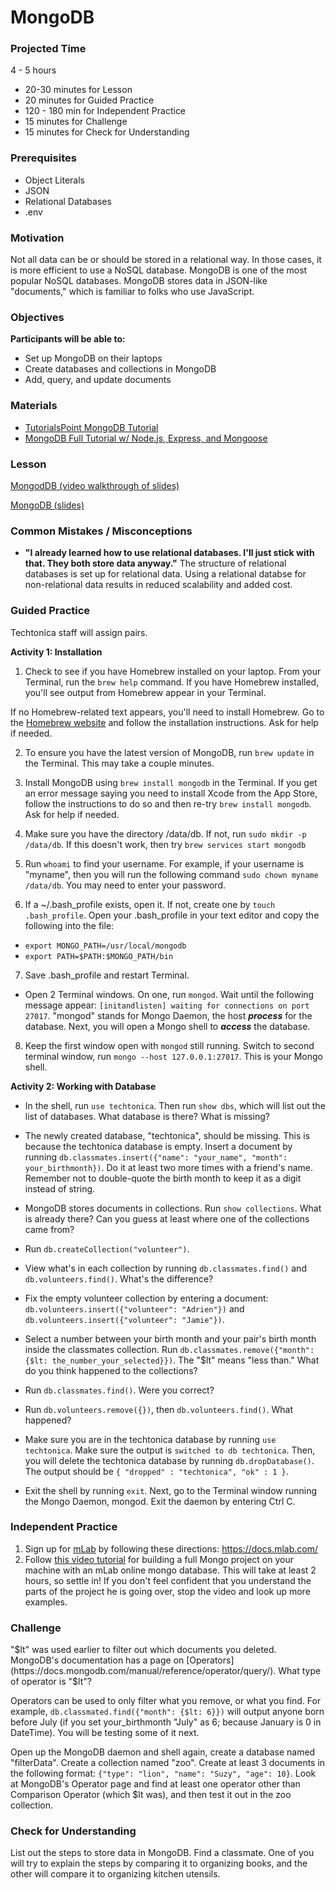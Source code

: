 # MongoDB

### Projected Time
4 - 5 hours
- 20-30 minutes for Lesson
- 20 minutes for Guided Practice
- 120 - 180 min for Independent Practice
- 15 minutes for Challenge
- 15 minutes for Check for Understanding

### Prerequisites
- Object Literals
- JSON
- Relational Databases
- .env

### Motivation
Not all data can be or should be stored in a relational way. In those cases, it is more efficient to use a NoSQL database. MongoDB is one of the most popular NoSQL databases. MongoDB stores data in JSON-like "documents," which is familiar to folks who use JavaScript.


### Objectives
**Participants will be able to:**
- Set up MongoDB on their laptops
- Create databases and collections in MongoDB
- Add, query, and update documents

### Materials

- [TutorialsPoint MongoDB Tutorial](http://www.tutorialspoint.com/mongodb/)
- [MongoDB Full Tutorial w/ Node.js, Express, and Mongoose](https://youtu.be/4yqu8YF29cU)

### Lesson

[MongodDB (video walkthrough of slides)](https://drive.google.com/file/d/1022MSkPjfRyGAUQa2I-pQltpUn4Q1NJc/view)

[MongoDB (slides)](https://docs.google.com/presentation/d/1BvO6PrSpulHVSDNOkMaDZM-V7McmheLgm0Lg2PFae7k/edit#slide=id.p)


### Common Mistakes / Misconceptions

- **"I already learned how to use relational databases. I'll just stick with that. They both store data anyway."** The structure of relational databases is set up for relational data. Using a relational databse for non-relational data results in reduced scalability and added cost.

### Guided Practice

Techtonica staff will assign pairs.

**Activity 1: Installation**
1. Check to see if you have Homebrew installed on your laptop. From your Terminal, run the `brew help` command. If you have Homebrew installed, you'll see output from Homebrew appear in your Terminal. 

If no Homebrew-related text appears, you'll need to install Homebrew. Go to the [Homebrew website](https://brew.sh/) and follow the installation instructions. Ask for help if needed.

2. To ensure you have the latest version of MongoDB, run `brew update` in the Terminal. This may take a couple minutes.

3. Install MongoDB using `brew install mongodb` in the Terminal. If you get an error message saying you need to install Xcode from the App Store, follow the instructions to do so and then re-try `brew install mongodb`. Ask for help if needed.

4. Make sure you have the directory /data/db. If not, run `sudo mkdir -p /data/db`. If this doesn't work, then try `brew services start mongodb`
5. Run `whoami` to find your username. For example, if your username is "myname", then you will run the following command `sudo chown myname /data/db`. You may need to enter your password.
6. If a ~/.bash_profile exists, open it. If not, create one by `touch .bash_profile`. Open your .bash_profile in your text editor and copy the following into the file:
  - `export MONGO_PATH=/usr/local/mongodb`
  - `export PATH=$PATH:$MONGO_PATH/bin`
7. Save .bash_profile and restart Terminal.
- Open 2 Terminal windows. On one, run `mongod`. Wait until the following message appear: `[initandlisten] waiting for connections on port 27017`. "mongod" stands for Mongo Daemon, the host ***process*** for the database. Next, you will open a Mongo shell to ***access*** the database.
8. Keep the first window open with `mongod` still running. Switch to second terminal window, run `mongo --host 127.0.0.1:27017`. This is your Mongo shell.

**Activity 2: Working with Database**
- In the shell, run `use techtonica`. Then run `show dbs`, which will list out the list of databases. What database is there? What is missing?

- The newly created database, "techtonica", should be missing. This is because the techtonica database is empty. Insert a document by running `db.classmates.insert({"name": "your_name", "month": your_birthmonth})`. Do it at least two more times with a friend's name. Remember not to double-quote the birth month to keep it as a digit instead of string.

- MongoDB stores documents in collections. Run `show collections`. What is already there? Can you guess at least where one of the collections came from?

- Run `db.createCollection("volunteer")`.

- View what's in each collection by running `db.classmates.find()` and `db.volunteers.find()`. What's the difference?

- Fix the empty volunteer collection by entering a document: `db.volunteers.insert({"volunteer": "Adrien"})` and `db.volunteers.insert({"volunteer": "Jamie"})`.

- Select a number between your birth month and your pair's birth month inside the classmates collection. Run `db.classmates.remove({"month": {$lt: the_number_your_selected}})`. The "$lt" means "less than." What do you think happened to the collections?

- Run `db.classmates.find()`. Were you correct?

- Run `db.volunteers.remove({})`, then `db.volunteers.find()`. What happened?

- Make sure you are in the techtonica database by running `use techtonica`. Make sure the output is `switched to db techtonica`. Then, you will delete the techtonica database by running `db.dropDatabase()`. The output should be `{ "dropped" : "techtonica", "ok" : 1 }`.

- Exit the shell by running `exit`. Next, go to the Terminal window running the Mongo Daemon, mongod. Exit the daemon by entering Ctrl C.

### Independent Practice

1. Sign up for [mLab](https://mlab.com) by following these directions: https://docs.mlab.com/
2. Follow [this video tutorial](https://youtu.be/4yqu8YF29cU) for building a full Mongo project on your machine with an mLab online mongo database. This will take at least 2 hours, so settle in!  If you don't feel confident that you understand the parts of the project he is going over, stop the video and look up more examples.

### Challenge

"$lt" was used earlier to filter out which documents you deleted. MongoDB's documentation has a page on [Operators](https://docs.mongodb.com/manual/reference/operator/query/). What type of operator is "$lt"?

Operators can be used to only filter what you remove, or what you find. For example, `db.classmated.find({"month": {$lt: 6}})` will output anyone born before July (if you set your_birthmonth "July" as 6; because January is 0 in DateTime). You will be testing some of it next.

Open up the MongoDB daemon and shell again, create a database named "filterData". Create a collection named "zoo". Create at least 3 documents in the following format: `{"type": "lion", "name": "Suzy", "age": 10}`. Look at MongoDB's Operator page and find at least one operator other than Comparison Operator (which $lt was), and then test it out in the zoo collection.

### Check for Understanding

List out the steps to store data in MongoDB. Find a classmate. One of you will try to explain the steps by comparing it to organizing books, and the other will compare it to organizing kitchen utensils.
